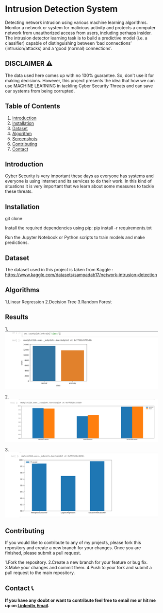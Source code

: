 # Intrusion Detection System

Detecting network intrusion using various machine learning algorithms.
Monitor a network or system for malicious activity and protects a computer network from unauthorized access from users, including perhaps insider.
The intrusion detector learning task is to build a predictive model (i.e. a classifier) capable of distinguishing between ‘bad connections’ (intrusion/attacks) and a ‘good (normal) connections’.

## DISCLAIMER ⚠️
The data used here comes up with no 100% guarantee. So, don't use it for making decisions. However, this project presents the idea that how we can use MACHINE LEARNING in tackling Cyber Security Threats and can save our systems from being corrupted.

## Table of Contents
1. [Introduction](#introduction)
2. [Installation](#installation)
4. [Dataset](#dataset)
5. [Algorithm](#algorithms)
6. [Screenshots](#screenshots)
7. [Contributing](#contributing)
8. [Contact](#contact)

## Introduction
Cyber Security is very important these days as everyone has systems and everyone is using internet and its services to do their work. In this kind of situations it is very important that we learn about some measures to tackle these threats.

## Installation
git clone 

Install the required dependencies using pip:
pip install -r requirements.txt

Run the Jupyter Notebook or Python scripts to train models and make predictions.


## Dataset
The dataset used in this project is taken from Kaggle :  https://www.kaggle.com/datasets/sampadab17/network-intrusion-detection

## Algorithms

1.Linear Regression
2.Decision Tree
3.Random Forest

## Results
1.![Screenshot 2023-11-07 091132](https://github.com/Kopal05/IDS/blob/main/Main/assets/Screenshot%20(205).png)


2.![Screenshot 2023-11-07 091156](https://github.com/Kopal05/IDS/blob/main/Main/assets/Screenshot%20(206).png)


3.![Screenshot 2023-11-07 091209](https://github.com/Kopal05/IDS/blob/main/Main/assets/Screenshot%20(207).png)







## Contributing
If you would like to contribute to any of my projects, please fork this repository and create a new branch for your changes. Once you are finished, please submit a pull request.

1.Fork the repository.
2.Create a new branch for your feature or bug fix.
3.Make your changes and commit them.
4.Push to your fork and submit a pull request to the main repository.

## Contact 📞

#### If you have any doubt or want to contribute feel free to email me or hit me up on [LinkedIn](https://www.linkedin.com/in/kopal-pareek-114bb424b/),[Email](pareekkopal41@gmail.com).




